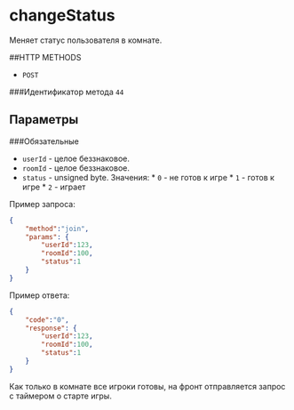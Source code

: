 # changeStatus

Меняет статус пользователя в комнате.

##HTTP METHODS
* `POST`

###Идентификатор метода
`44`

## Параметры

###Обязательные
    
* `userId` - целое беззнаковое. 
* `roomId` - целое беззнаковое. 
* `status` - unsigned byte.
    Значения:
        * `0` - не готов к игре
        * `1` - готов к игре
        * `2` - играет

Пример запроса:
```json
{
    "method":"join",
    "params": {
        "userId":123,
        "roomId":100,
        "status":1
    }
}
```

Пример ответа:
```json
{
    "code":"0",
    "response": {
        "userId":123,
        "roomId":100,
        "status":1
    }
}
```

Как только в комнате все игроки готовы, на фронт отправляется запрос с таймером о старте игры.